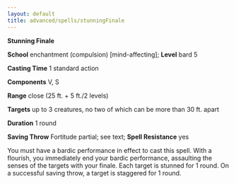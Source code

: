 ```yaml
---
layout: default
title: advanced/spells/stunningFinale
---
```

 **Stunning Finale**

**School** enchantment (compulsion) [mind-affecting]; **Level** bard 5

**Casting Time** 1 standard action

**Components** V, S

**Range** close (25 ft. + 5 ft./2 levels)

**Targets** up to 3 creatures, no two of which can be more than 30 ft. apart

**Duration** 1 round

**Saving Throw** Fortitude partial; see text; **Spell Resistance** yes

You must have a bardic performance in effect to cast this spell. With a flourish, you immediately end your bardic performance, assaulting the senses of the targets with your finale. Each target is stunned for 1 round. On a successful saving throw, a target is staggered for 1 round.

